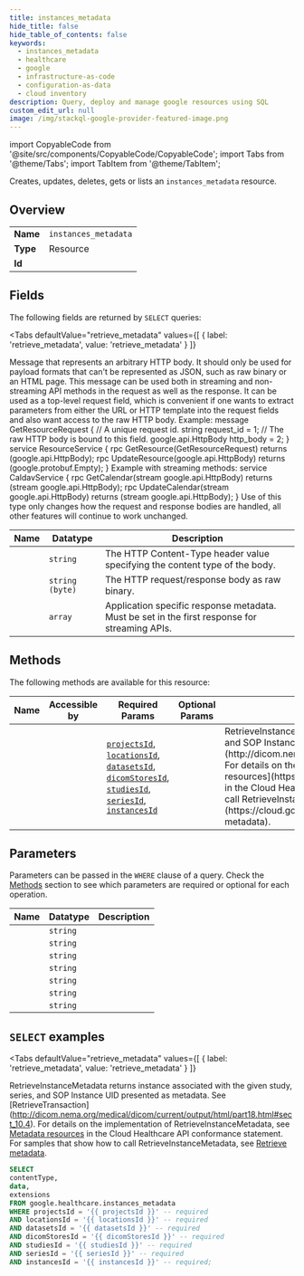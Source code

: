 ```yaml
--- 
title: instances_metadata
hide_title: false
hide_table_of_contents: false
keywords:
  - instances_metadata
  - healthcare
  - google
  - infrastructure-as-code
  - configuration-as-data
  - cloud inventory
description: Query, deploy and manage google resources using SQL
custom_edit_url: null
image: /img/stackql-google-provider-featured-image.png
---
```


import CopyableCode from '@site/src/components/CopyableCode/CopyableCode';
import Tabs from '@theme/Tabs';
import TabItem from '@theme/TabItem';

Creates, updates, deletes, gets or lists an <code>instances_metadata</code> resource.

## Overview
<table><tbody>
<tr><td><b>Name</b></td><td><code>instances_metadata</code></td></tr>
<tr><td><b>Type</b></td><td>Resource</td></tr>
<tr><td><b>Id</b></td><td><CopyableCode code="google.healthcare.instances_metadata" /></td></tr>
</tbody></table>

## Fields

The following fields are returned by `SELECT` queries:

<Tabs
    defaultValue="retrieve_metadata"
    values={[
        { label: 'retrieve_metadata', value: 'retrieve_metadata' }
    ]}
>
<TabItem value="retrieve_metadata">

Message that represents an arbitrary HTTP body. It should only be used for payload formats that can't be represented as JSON, such as raw binary or an HTML page. This message can be used both in streaming and non-streaming API methods in the request as well as the response. It can be used as a top-level request field, which is convenient if one wants to extract parameters from either the URL or HTTP template into the request fields and also want access to the raw HTTP body. Example: message GetResourceRequest &#123; // A unique request id. string request_id = 1; // The raw HTTP body is bound to this field. google.api.HttpBody http_body = 2; &#125; service ResourceService &#123; rpc GetResource(GetResourceRequest) returns (google.api.HttpBody); rpc UpdateResource(google.api.HttpBody) returns (google.protobuf.Empty); &#125; Example with streaming methods: service CaldavService &#123; rpc GetCalendar(stream google.api.HttpBody) returns (stream google.api.HttpBody); rpc UpdateCalendar(stream google.api.HttpBody) returns (stream google.api.HttpBody); &#125; Use of this type only changes how the request and response bodies are handled, all other features will continue to work unchanged.

<table>
<thead>
    <tr>
    <th>Name</th>
    <th>Datatype</th>
    <th>Description</th>
    </tr>
</thead>
<tbody>
<tr>
    <td><CopyableCode code="contentType" /></td>
    <td><code>string</code></td>
    <td>The HTTP Content-Type header value specifying the content type of the body.</td>
</tr>
<tr>
    <td><CopyableCode code="data" /></td>
    <td><code>string (byte)</code></td>
    <td>The HTTP request/response body as raw binary.</td>
</tr>
<tr>
    <td><CopyableCode code="extensions" /></td>
    <td><code>array</code></td>
    <td>Application specific response metadata. Must be set in the first response for streaming APIs.</td>
</tr>
</tbody>
</table>
</TabItem>
</Tabs>

## Methods

The following methods are available for this resource:

<table>
<thead>
    <tr>
    <th>Name</th>
    <th>Accessible by</th>
    <th>Required Params</th>
    <th>Optional Params</th>
    <th>Description</th>
    </tr>
</thead>
<tbody>
<tr>
    <td><a href="#retrieve_metadata"><CopyableCode code="retrieve_metadata" /></a></td>
    <td><CopyableCode code="select" /></td>
    <td><a href="#parameter-projectsId"><code>projectsId</code></a>, <a href="#parameter-locationsId"><code>locationsId</code></a>, <a href="#parameter-datasetsId"><code>datasetsId</code></a>, <a href="#parameter-dicomStoresId"><code>dicomStoresId</code></a>, <a href="#parameter-studiesId"><code>studiesId</code></a>, <a href="#parameter-seriesId"><code>seriesId</code></a>, <a href="#parameter-instancesId"><code>instancesId</code></a></td>
    <td></td>
    <td>RetrieveInstanceMetadata returns instance associated with the given study, series, and SOP Instance UID presented as metadata. See [RetrieveTransaction] (http://dicom.nema.org/medical/dicom/current/output/html/part18.html#sect_10.4). For details on the implementation of RetrieveInstanceMetadata, see [Metadata resources](https://cloud.google.com/healthcare/docs/dicom#metadata_resources) in the Cloud Healthcare API conformance statement. For samples that show how to call RetrieveInstanceMetadata, see [Retrieve metadata](https://cloud.google.com/healthcare/docs/how-tos/dicomweb#retrieve-metadata).</td>
</tr>
</tbody>
</table>

## Parameters

Parameters can be passed in the `WHERE` clause of a query. Check the [Methods](#methods) section to see which parameters are required or optional for each operation.

<table>
<thead>
    <tr>
    <th>Name</th>
    <th>Datatype</th>
    <th>Description</th>
    </tr>
</thead>
<tbody>
<tr id="parameter-datasetsId">
    <td><CopyableCode code="datasetsId" /></td>
    <td><code>string</code></td>
    <td></td>
</tr>
<tr id="parameter-dicomStoresId">
    <td><CopyableCode code="dicomStoresId" /></td>
    <td><code>string</code></td>
    <td></td>
</tr>
<tr id="parameter-instancesId">
    <td><CopyableCode code="instancesId" /></td>
    <td><code>string</code></td>
    <td></td>
</tr>
<tr id="parameter-locationsId">
    <td><CopyableCode code="locationsId" /></td>
    <td><code>string</code></td>
    <td></td>
</tr>
<tr id="parameter-projectsId">
    <td><CopyableCode code="projectsId" /></td>
    <td><code>string</code></td>
    <td></td>
</tr>
<tr id="parameter-seriesId">
    <td><CopyableCode code="seriesId" /></td>
    <td><code>string</code></td>
    <td></td>
</tr>
<tr id="parameter-studiesId">
    <td><CopyableCode code="studiesId" /></td>
    <td><code>string</code></td>
    <td></td>
</tr>
</tbody>
</table>

## `SELECT` examples

<Tabs
    defaultValue="retrieve_metadata"
    values={[
        { label: 'retrieve_metadata', value: 'retrieve_metadata' }
    ]}
>
<TabItem value="retrieve_metadata">

RetrieveInstanceMetadata returns instance associated with the given study, series, and SOP Instance UID presented as metadata. See [RetrieveTransaction] (http://dicom.nema.org/medical/dicom/current/output/html/part18.html#sect_10.4). For details on the implementation of RetrieveInstanceMetadata, see [Metadata resources](https://cloud.google.com/healthcare/docs/dicom#metadata_resources) in the Cloud Healthcare API conformance statement. For samples that show how to call RetrieveInstanceMetadata, see [Retrieve metadata](https://cloud.google.com/healthcare/docs/how-tos/dicomweb#retrieve-metadata).

```sql
SELECT
contentType,
data,
extensions
FROM google.healthcare.instances_metadata
WHERE projectsId = '{{ projectsId }}' -- required
AND locationsId = '{{ locationsId }}' -- required
AND datasetsId = '{{ datasetsId }}' -- required
AND dicomStoresId = '{{ dicomStoresId }}' -- required
AND studiesId = '{{ studiesId }}' -- required
AND seriesId = '{{ seriesId }}' -- required
AND instancesId = '{{ instancesId }}' -- required;
```
</TabItem>
</Tabs>
